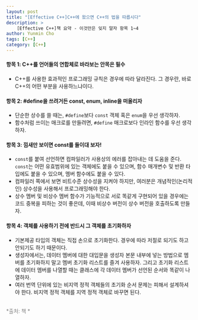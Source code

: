 ```yaml
---
layout: post
title: "[Effective C++]C++에 왔으면 C++의 법을 따릅시다"
description: >
    [Effective C++]책 요약 - 이것만은 잊지 말자 항목 1~4
author: Yunmin Cho
tags: [C++]
category: [C++]
---
```


#### __항목 1: C++를 언어들의 연합체로 바라보는 안목은 필수__  
- C++를 사용한 효과적인 프로그래밍 규칙은 경우에 따라 달라진다. 그 경우란, 바로 C++의 어떤 부분을 사용하느냐이다.  

#### __항목 2: #define을 쓰려거든 const, enum, inline을 떠올리자__  
- 단순한 상수를 쓸 때는, `#define`보다 `const` 객체 혹은 `enum`을 우선 생각하자.  
- 함수처럼 쓰이는 매크로를 만들려면, `#define` 매크로보다 인라인 함수를 우선 생각하자.  

#### __항목 3: 낌새만 보이면 const를 들이대 보자!__  
- `const`를 붙여 선언하면 컴파일러가 사용상의 에러를 잡아내는 데 도움을 준다. `const`는 어떤 유효범위에 있는 객체에도 붙을 수 있으며, 함수 매개변수 및 반환 타입에도 붙을 수 있으며, 멤버 함수에도 붙을 수 있다.  
- 컴파일러 쪽에서 보면 비트수준 상수성을 지켜야 하지만, 여러분은 개념적인(논리적인) 상수성을 사용해서 프로그래밍해야 한다.
- 상수 멤버 및 비상수 멤버 함수가 기능적으로 서로 똑같게 구현되어 있을 경우에는 코드 중복을 피하는 것이 좋은데, 이때 비상수 버전이 상수 버전을 호출하도록 만들자.  

#### __항목 4: 객체를 사용하기 전에 반드시 그 객체를 초기화하자__  
- 기본제공 타입의 객체는 직접 손으로 초기화한다. 경우에 따라 저절로 되기도 하고 안되기도 하기 때문이다.  
- 생성자에서는, 데이터 멤버에 대한 대입문을 생성자 본문 내부에 넣는 방법으로 멤버를 초기화하지 말고 멤버 초기화 리스트를 즐겨 사용하자. 그리고 초기화 리스트에 데이터 멤버를 나열할 때는 클래스에 각 데이터 멤버가 선언된 순서와 똑같이 나열하자.  
- 여러 번역 단위에 있는 비지역 정적 객체들의 초기화 순서 문제는 피해서 설계하셔야 한다. 비지역 정적 객체를 지역 정적 객체로 바꾸면 된다.  

<br/>
<span style="color: gray"> *출처: 책 <Effective C++>* </span>